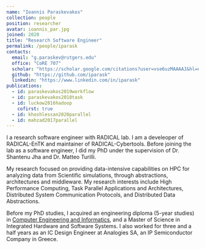 ```yaml
---
name: "Ioannis Paraskevakos"
collection: people
position: researcher
avatar: ioannis_par.jpg
joined: 2020
title: "Research Software Engineer"
permalink: /people/iparask
contacts:
  email: "g.paraskev@rutgers.edu"
  office: "CoRE 707"
  scholar: "https://scholar.google.com/citations?user=vse6uzMAAAAJ&hl=en"
  github: "https://github.com/iparask"
  linkedin: "https://www.linkedin.com/in/iparask"
publications:
  - id: paraskevakos2019workflow
  - id: paraskevakos2018task
  - id: luckow2016hadoop
    cofirst: true
  - id: khoshlessan2020parallel
  - id: mahzad2017parallel
---
```


I a research software engineer with RADICAL lab. I am a develeoper of RADICAL-EnTK
and maintainer of RADICAL-Cybertools. Before joining the lab as a software engineer,
I did my PhD under the supervision of Dr. Shantenu Jha and Dr. Matteo Turilli.

My research focused on providing data-intensive capabilities on HPC for
analyzing data from Scientific simulations, through abstractions, architectures
and middleware. My research interests include High Performance Computing, Task
Parallel Applications and Architectures, Distributed System Communication
Protocols, and Distributed Data Abstractions.

Before my PhD studies, I acquired an engineering diploma (5-year studies) in
[Computer Engineering and Informatics](https://www.ceid.upatras.gr/en), and a
Master of Science in Integrated Hardware and Software Systems. I also worked
for three and a half years as an IC Design Engineer at Analogies SA, an IP
Semiconductor Company in Greece.
